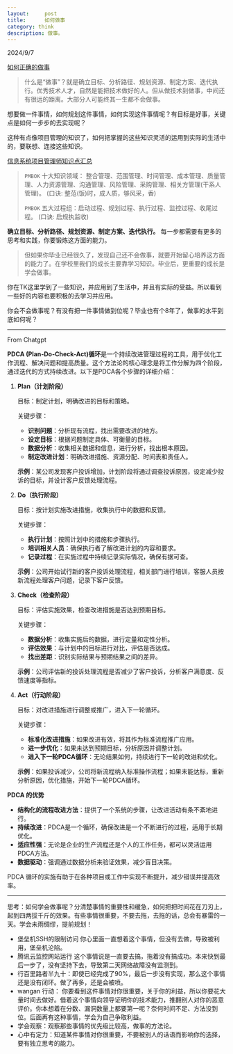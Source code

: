 ```yaml
---
layout:     post
title:      如何做事
category: think
description: 做事。
---
```

2024/9/7

[如何正确的做事](https://weibo.com/6827625527/ObcUX0JMY)

> 什么是“做事”？就是确立目标、分析路径、规划资源、制定方案、迭代执行。优秀技术人才，自然是能把技术做好的人。但从做技术到做事，中间还有很远的距离。大部分人可能终其一生都不会做事。

想要做一件事情，如何规划这件事情，如何实现这件事情呢？有目标是好事，关键点是如何一步步的去实现呢？

这种有点像项目管理的知识了，如何把掌握的这些知识灵活的运用到实际的生活中的，要联想、连接这些知识。

[信息系统项目管理师知识点汇总](https://blog.csdn.net/qq_39132095/article/details/129122008)

> `PMBOK` 十大知识领域： 整合管理、范围管理、时间管理、成本管理、质量管理、人力资源管理、沟通管理、风险管理、采购管理、相关方管理(干系人管理)。 (口诀: 整范(饭)时，成人质，够风采，香)
>
> `PMBOK` 五大过程组：启动过程、规划过程、执行过程、监控过程、收尾过程。 (口诀: 启规执监收)

**确立目标、分析路径、规划资源、制定方案、迭代执行。** 每一步都需要有更多的思考和实践，你要锻炼这方面的能力。

> 但如果你毕业已经很久了，发现自己还不会做事，就要开始留心培养这方面的能力了。在学校里我们的成长主要靠学习知识。毕业后，更重要的成长是学会做事。

你在TK这里学到了一些知识，并应用到了生活中，并且有实际的受益。所以看到一些好的内容也要积极的去学习并应用。

你会不会做事呢？有没有把一件事情做到位呢？毕业也有个8年了，做事的水平到底如何呢？

---

From Chatgpt

**PDCA (Plan-Do-Check-Act)循环**是一个持续改进管理过程的工具，用于优化工作流程、解决问题和提高质量。这个方法论的核心理念是将工作分解为四个阶段，通过迭代的方式持续改进。以下是PDCA各个步骤的详细介绍：

1. **Plan（计划阶段）**

   目标：制定计划，明确改进的目标和策略。

   关键步骤：

   - **识别问题**：分析现有流程，找出需要改进的地方。
   - **设定目标**：根据问题制定具体、可衡量的目标。
   - **数据分析**：收集相关数据和信息，进行分析，找出根本原因。
   - **制定改进计划**：明确改进措施、资源分配、时间表和责任人。

   **示例**：某公司发现客户投诉增加，计划阶段将通过调查投诉原因，设定减少投诉的目标，并设计客户反馈处理流程。

2. **Do（执行阶段）**

   目标：按计划实施改进措施，收集执行中的数据和反馈。

   关键步骤：

   - **执行计划**：按照计划中的措施和步骤执行。
   - **培训相关人员**：确保执行者了解改进计划的内容和要求。
   - **记录过程**：在实施过程中持续记录实际情况，确保有据可查。

   **示例**：公司开始试行新的客户投诉处理流程，相关部门进行培训，客服人员按新流程处理客户问题，记录下客户反馈。

3. **Check（检查阶段）**

   目标：评估实施效果，检查改进措施是否达到预期目标。

   关键步骤：

   - **数据分析**：收集实施后的数据，进行定量和定性分析。
   - **评估效果**：与计划中的目标进行对比，评估是否达成。
   - **找出差距**：识别实际结果与预期结果之间的差异。

   **示例**：公司评估新的投诉处理流程是否减少了客户投诉，分析客户满意度、反馈速度等指标。

4. **Act（行动阶段）**

   目标：对改进措施进行调整或推广，进入下一轮循环。

   关键步骤：

   - **标准化改进措施**：如果改进有效，将其作为标准流程推广应用。
   - **进一步优化**：如果未达到预期目标，分析原因并调整计划。
   - **进入下一轮PDCA循环**：无论结果如何，持续进行下一轮的改进和优化。

   **示例**：如果投诉减少，公司将新流程纳入标准操作流程；如果未能达标，重新分析原因，优化措施，开始下一轮PDCA循环。

**PDCA 的优势**

   - **结构化的流程改进方法**：提供了一个系统的步骤，让改进活动有条不紊地进行。
   - **持续改进**：PDCA是一个循环，确保改进是一个不断进行的过程，适用于长期优化。
   - **适应性强**：无论是企业的生产流程还是个人的工作任务，都可以灵活运用PDCA方法。
   - **数据驱动**：强调通过数据分析来验证效果，减少盲目决策。

PDCA 循环的实施有助于在各种项目或工作中实现不断提升，减少错误并提高效率。

---

思考：如何学会做事呢？分清楚事情的重要性和缓急，如何把把时间花在刀刃上，起到四两拔千斤的效果。有些事情很重要，不要去拖，去拖的话，总会有暴雷的一天。学会未雨绸缪，提前规划！

- 堡垒机SSH的限制访问   你心里面一直想着这个事情，但没有去做，导致被利用，堡垒机沦陷。
- 腾讯云监控网站运行  这个事情说是一直要去搞，拖着没有搞成功。本来快到最后一步了，没有坚持下去，导致第二天网络故障没有监测到。
- 行百里路者半九十：即使已经完成了90%，最后一步没有实现，那么这个事情还是没有闭环。做了再多，还是会被喷。
- wangan 行动： 你要看到这件事情对你很重要，关于你的利益，所以你要花大量时间去做好。借着这个事情向领导证明你的技术能力，推翻别人对你的恶意评价。你本想着在分数、漏洞数量上都要第一呢？奈何时间不足、方法没到位。后面再有这种事情，学会为自己争取利益。
- 学会观察：观察那些事情的优先级比较高，做事的方法论。
- 心中有定力：知道某件事情对你很重要，不要被别人的话语而影响你的选择，要有独立思考的能力。

